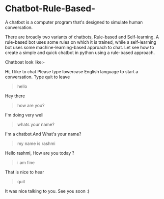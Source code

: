 # Chatbot-Rule-Based-
A chatbot is a computer program that's designed to simulate human conversation.

There are broadly two variants of chatbots, Rule-based and Self-learning.
A rule-based bot uses some rules on which it is trained, while a self-learning bot uses some machine-learning-based approach to chat.
Let see how to create a simple and quick chatbot in python using a rule-based approach.


Chatboat look like:-

Hi, I like to chat
Please type lowercase English language to start a conversation. Type quit to leave 

>hello
>
Hey there

>how are you?
>
I'm doing very well


>whats your name?
>
I'm a chatbot.And What's your name?

>my name is rashmi
>
Hello rashmi, How are you today ?

>i am fine
>
That is nice to hear

>quit
>
It was nice talking to you. See you soon :)
